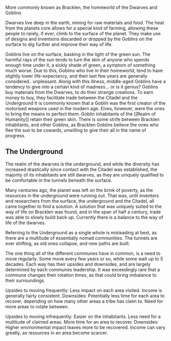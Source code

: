 More commonly known as Bracklen, the homeworld of the Dwarves and Goblins

Dwarves live deep in the earth, mining for raw materials and food. The heat from the planets core allows for a special kind of farming, allowing these people to rarely, if ever, climb to the surface of the planet. 
They make use of designs and inventions discarded or dropped by the Goblins on the surface to dig further and improve their way of life.

Goblins live on the surface, basking in the light of the green sun. The harmful rays of the sun tends to turn the skin of anyone who spends enough time under it, a sickly shade of green, a symptom of something much worse. Due to this, Goblins who live in their homeworld, tend to have slightly lower life-expectancy, and their last few years are generally considered.. unpleasant. 
Along with this illness, middle-aged Goblins have a tendency to give into a certain kind of madness... or is it genius? 
Goblins buy materials from the Dwarves, to do their strange creations. To earn money to buy, they facilitate trade between the Citadel and the Underground
It is commonly known that a Goblin was the first creator of the motorised weapons used in the modern age. Elves, however, were the ones to bring the means to perfect them.
Goblin inhabitants of the [[Realm of Humanity]] retain their green skin. There is some strife between Bracklen inhabitants, and other Goblins, as Bracklen Goblins believe the ones who flee the sun to be cowards, unwilling to give their all in the name of progress.


## The Underground
The realm of the dwarves is the underground, and while the diversity has increased drastically since contact with the Citadel was established, the majority of its inhabitants are still dwarves, as they are uniquely qualified to be comfortable in the tunnels beneath the surface. 

Many centuries ago, the planet was left on the brink of poverty, as the resources in the underground were running out. That was, until inventors and researchers from the surface, the underground and the Citadel, all came together to find a solution. A solution that was uniquely suited to the way of life on Bracklen was found, and in the span of half a century, trade was able to slowly build back up. Currently there is a balance to the way of life of the dwarves.

Referring to the Underground as a single whole is misleading at best, as there are a multitude of essentially nomad communities. The tunnels are ever shifting, as old ones collapse, and new paths are built.

The one thing all of the different communes have in common, is a need to move regularly. Some move every few years or so, while some wait up to 5 decades. Each way has their upsides and downsides, and are largely determined by each communes leadership. It was exceedingly rare that a commune changes their rotation times, as that could bring imbalance to their surroundings.

Upsides to moving frequently: Less impact on each area visited. Income is generally fairly consistent. 
Downsides:  Potentially less time for each area to recover, depending on how many other areas a tribe has claim to. Need for more areas to rotate between. 

Upsides to moving infrequently: Easier on the inhabitants. Less need for a multitude of claimed areas. More time for an area to recover.
Downsides: Higher environmental impact leaves more to be recovered. Income can vary greatly, as resources in an area become scarcer. 